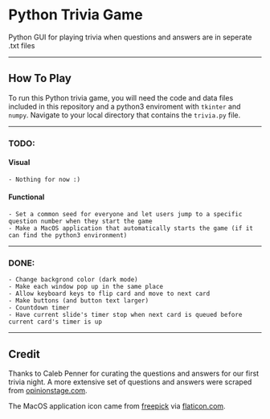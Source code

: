 # Python Trivia Game
Python GUI for playing trivia when questions and answers are in seperate .txt files

---

## How To Play 
To run this Python trivia game, you will need the code and data files included in this repository and a python3 enviroment with `tkinter` and `numpy`. Navigate to your local directory that contains the `trivia.py` file.

---

### TODO:

#### Visual
	- Nothing for now :) 

#### Functional
	- Set a common seed for everyone and let users jump to a specific question number when they start the game
	- Make a MacOS application that automatically starts the game (if it can find the python3 environment)

---

### DONE:
	- Change backgrond color (dark mode)
	- Make each window pop up in the same place
	- Allow keyboard keys to flip card and move to next card
	- Make buttons (and button text larger)
	- Countdown timer
	- Have current slide's timer stop when next card is queued before current card's timer is up

--- 
## Credit
Thanks to Caleb Penner for curating the questions and answers for our first trivia night. A more extensive set of questions and answers were scraped from [opinionstage.com](https://www.opinionstage.com/blog/trivia-questions/).

The MacOS application icon came from [freepick](https://www.freepik.com/) via [flaticon.com](https://www.flaticon.com/).
